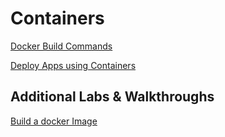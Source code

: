 # Containers

[Docker Build Commands](https://docs.docker.com/engine/reference/builder/)

[Deploy Apps using Containers](https://docs.microsoft.com/en-us/azure/devops/pipelines/ecosystems/containers/build-image?view=azure-devops)

## Additional Labs & Walkthroughs

[Build a docker Image](https://docs.microsoft.com/en-us/azure/devops/pipelines/ecosystems/containers/build-image?view=azure-devops)
